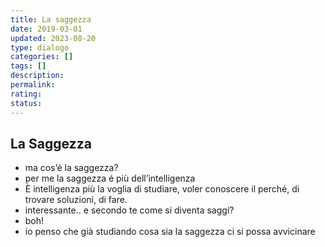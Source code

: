 ```yaml
---
title: La saggezza
date: 2019-03-01
updated: 2023-08-20
type: dialogo
categories: []
tags: []
description: 
permalink: 
rating: 
status:
---
```

## La Saggezza

- ma cos’é la saggezza?
- per me la saggezza é più dell’intelligenza
- È intelligenza più la voglia di studiare, voler conoscere il perché, di trovare soluzioni, di fare.
- interessante.. e secondo te come si diventa saggi?
- boh!
- io penso che già studiando cosa sia la saggezza ci si possa avvicinare
